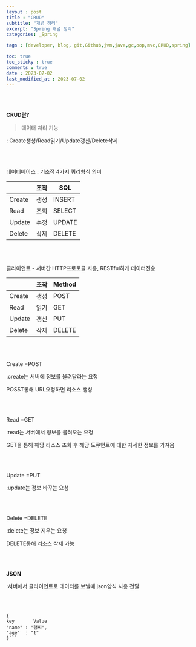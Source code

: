 ```yaml
---
layout : post
title : "CRUD"
subtitle: "개념 정리"
excerpt: "Spring 개념 정리"
categories: _Spring

tags : [developer, blog, git,Github,jvm,java,gc,oop,mvc,CRUD,spring]

toc: true 
toc_sticky : true
comments : true
date : 2023-07-02
last_modified_at : 2023-07-02
---
```


  <br/><br/> 

  
**CRUD란?**

 

>데이터 처리 기능 

: Create생성/Read읽기/Update갱신/Delete삭제



 
  <br/><br/> 
 


데이터베이스 : 기초적 4가지 쿼리형식 의미

|| 	조작|	SQL|
|-----|-----|-------|
|Create|생성|INSERT|
|Read	|조회|SELECT|
|Update|수정|UPDATE|
|Delete|삭제|DELETE|


 

   <br/><br/> 



클라이언트 - 서버간 HTTP프로토콜 사용, RESTful하게 데이터전송

|| 	조작|	Method|
|------|-----|------|
|Create|생성|POST|
|Read	|읽기|GET|
|Update|갱신|PUT|
|Delete|삭제|DELETE|

  <br/><br/> 
  
Create =POST 

:create는 서버에 정보를 올려달라는 요청

 POSST통해 URL요청하면 리소스 생성

   <br/><br/> 

Read =GET

:read는 서버에서 정보를 불러오는 요청 

 GET을 통해 해당 리소스 조회 후  해당 도큐먼트에 대한 자세한 정보를 가져옴

   <br/><br/> 

Update =PUT

:update는 정보 바꾸는 요청

   <br/><br/> 

Delete =DELETE

:delete는 정보 지우는 요청 

 DELETE통해 리소스 삭제 가능 



 
  <br/><br/> 


 

**JSON**

 

:서버에서 클라이언트로 데이터를 보낼때 json양식 사용 전달

  <br/><br/> 

```
{
key       Value
"name" : "햄찌",
"age"  : "1"
}```
